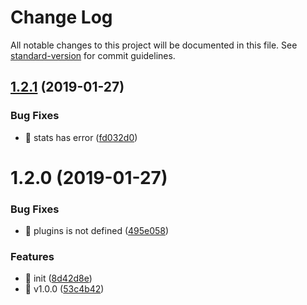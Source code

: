 # Change Log

All notable changes to this project will be documented in this file. See [standard-version](https://github.com/conventional-changelog/standard-version) for commit guidelines.

<a name="1.2.1"></a>
## [1.2.1](https://github.com/huruji/size-table-webpack-plugin/compare/v1.2.0...v1.2.1) (2019-01-27)


### Bug Fixes

* :bug: stats has error ([fd032d0](https://github.com/huruji/size-table-webpack-plugin/commit/fd032d0))



<a name="1.2.0"></a>
# 1.2.0 (2019-01-27)


### Bug Fixes

* :bug: plugins is not defined ([495e058](https://github.com/huruji/size-table-webpack-plugin/commit/495e058))


### Features

* :tada: init ([8d42d8e](https://github.com/huruji/size-table-webpack-plugin/commit/8d42d8e))
* :tada: v1.0.0 ([53c4b42](https://github.com/huruji/size-table-webpack-plugin/commit/53c4b42))
